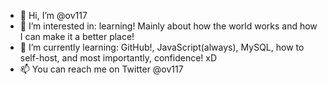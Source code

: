- 👋 Hi, I’m @ov117
- 👀 I’m interested in: learning! Mainly about how the world works and how I can make it a better place!
- 🌱 I’m currently learning: GitHub!, JavaScript(always), MySQL, how to self-host, and most importantly, confidence! xD
- 📫 You can reach me on Twitter @ov117
